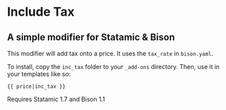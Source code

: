 # Include Tax
## A simple modifier for Statamic & Bison

This modifier will add tax onto a price. It uses the `tax_rate` in `bison.yaml`.

To install, copy the `inc_tax` folder to your `_add-ons` directory.
Then, use it in your templates like so:

    {{ price|inc_tax }}

Requires Statamic 1.7 and Bison 1.1